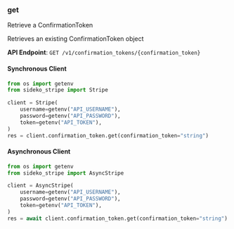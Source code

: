
### get <a name="get"></a>
Retrieve a ConfirmationToken

<p>Retrieves an existing ConfirmationToken object</p>

**API Endpoint**: `GET /v1/confirmation_tokens/{confirmation_token}`

#### Synchronous Client

```python
from os import getenv
from sideko_stripe import Stripe

client = Stripe(
    username=getenv("API_USERNAME"),
    password=getenv("API_PASSWORD"),
    token=getenv("API_TOKEN"),
)
res = client.confirmation_token.get(confirmation_token="string")
```

#### Asynchronous Client

```python
from os import getenv
from sideko_stripe import AsyncStripe

client = AsyncStripe(
    username=getenv("API_USERNAME"),
    password=getenv("API_PASSWORD"),
    token=getenv("API_TOKEN"),
)
res = await client.confirmation_token.get(confirmation_token="string")
```
